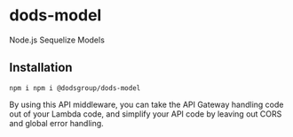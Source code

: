 # dods-model

Node.js Sequelize Models

## Installation

```shell
npm i npm i @dodsgroup/dods-model
```

By using this API middleware, you can take the API Gateway handling code out of your Lambda code, and simplify your API code by leaving out CORS and global error handling.

